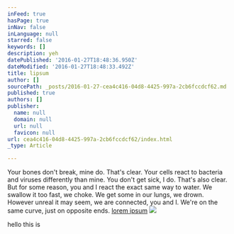 ```yaml
---
inFeed: true
hasPage: true
inNav: false
inLanguage: null
starred: false
keywords: []
description: yeh
datePublished: '2016-01-27T18:48:36.950Z'
dateModified: '2016-01-27T18:48:33.492Z'
title: lipsum
author: []
sourcePath: _posts/2016-01-27-cea4c416-04d8-4425-997a-2cb6fccdcf62.md
published: true
authors: []
publisher:
  name: null
  domain: null
  url: null
  favicon: null
url: cea4c416-04d8-4425-997a-2cb6fccdcf62/index.html
_type: Article

---
```

Your bones don't break, mine do. That's clear. Your cells react to bacteria and viruses differently than mine. You don't get sick, I do. That's also clear. But for some reason, you and I react the exact same way to water. We swallow it too fast, we choke. We get some in our lungs, we drown. However unreal it may seem, we are connected, you and I. We're on the same curve, just on opposite ends.
[lorem ipsum][0]
![](https://the-grid-user-content.s3-us-west-2.amazonaws.com/f39ffdba-532b-4991-b411-f88b9a55bf34.jpg)

hello this is 

[0]: http://slipsum.com/
